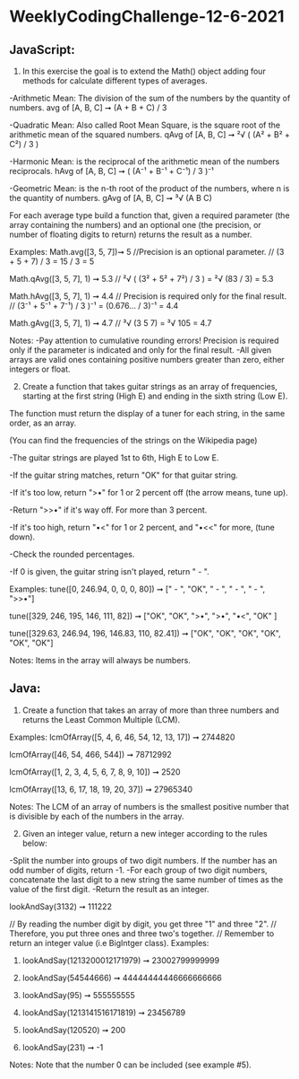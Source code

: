 # WeeklyCodingChallenge-12-6-2021

## JavaScript:
1) In this exercise the goal is to extend the Math() object adding four methods for calculate different types of averages.

-Arithmetic Mean: The division of the sum of the numbers by the quantity of numbers.
avg of [A, B, C] ➞ (A + B + C) / 3

-Quadratic Mean: Also called Root Mean Square, is the square root of the arithmetic mean of the squared numbers.
qAvg of [A, B, C] ➞ ²√ ( (A² + B² + C²) / 3 )

-Harmonic Mean: is the reciprocal of the arithmetic mean of the numbers reciprocals.
hAvg of [A, B, C] ➞ ( (A⁻¹ + B⁻¹ + C⁻¹) / 3 )⁻¹

-Geometric Mean: is the n-th root of the product of the numbers, where n is the quantity of numbers.
gAvg of [A, B, C] ➞ ³√ (A B C)

For each average type build a function that, given a required parameter (the array containing the numbers) and an optional one (the precision, or number of floating digits to return) returns the result as a number.

Examples:
Math.avg([3, 5, 7])➞ 5
//Precision is an optional parameter.
// (3 + 5 + 7) / 3 = 15 / 3 = 5

Math.qAvg([3, 5, 7], 1) ➞ 5.3
// ²√ ( (3² + 5² + 7²) / 3 ) = ²√ (83 / 3) = 5.3

Math.hAvg([3, 5, 7], 1) ➞ 4.4
// Precision is required only for the final result.
// (3⁻¹ + 5⁻¹ + 7⁻¹) / 3 )⁻¹ = (0.676... / 3)⁻¹ = 4.4

Math.gAvg([3, 5, 7], 1) ➞ 4.7
// ³√ (3 5 7) = ³√ 105 = 4.7

Notes:
-Pay attention to cumulative rounding errors! Precision is required only if the parameter is indicated and only for the final result.
-All given arrays are valid ones containing positive numbers greater than zero, either integers or float.



2) Create a function that takes guitar strings as an array of frequencies, starting at the first string (High E) and ending in the sixth string (Low E).

The function must return the display of a tuner for each string, in the same order, as an array.

(You can find the frequencies of the strings on the Wikipedia page)

-The guitar strings are played 1st to 6th, High E to Low E.

-If the guitar string matches, return "OK" for that guitar string.

-If it's too low, return ">•" for 1 or 2 percent off (the arrow means, tune up).

-Return ">>•" if it's way off. For more than 3 percent.

-If it's too high, return "•<" for 1 or 2 percent, and "•<<" for more, (tune down).

-Check the rounded percentages.

-If 0 is given, the guitar string isn't played, return " - ".

Examples:
tune([0, 246.94, 0, 0, 0, 80]) ➞ [" - ", "OK", " - ", " - ", " - ", ">>•"]

tune([329, 246, 195, 146, 111, 82]) ➞ ["OK", "OK", ">•", ">•", "•<", "OK" ]

tune([329.63, 246.94, 196, 146.83, 110, 82.41]) ➞ ["OK", "OK", "OK", "OK", "OK", "OK"]

Notes:
Items in the array will always be numbers.


## Java:
1) Create a function that takes an array of more than three numbers and returns the Least Common Multiple (LCM).

Examples:
lcmOfArray([5, 4, 6, 46, 54, 12, 13, 17]) ➞ 2744820

lcmOfArray([46, 54, 466, 544]) ➞ 78712992

lcmOfArray([1, 2, 3, 4, 5, 6, 7, 8, 9, 10]) ➞ 2520

lcmOfArray([13, 6, 17, 18, 19, 20, 37]) ➞ 27965340

Notes:
The LCM of an array of numbers is the smallest positive number that is divisible by each of the numbers in the array.

2) Given an integer value, return a new integer according to the rules below:

-Split the number into groups of two digit numbers. If the number has an odd number of digits, return -1.
-For each group of two digit numbers, concatenate the last digit to a new string the same number of times as the value of the first digit.
-Return the result as an integer.

lookAndSay(3132) ➞ 111222

// By reading the number digit by digit, you get three "1" and three "2".
// Therefore, you put three ones and three two's together.
// Remember to return an integer value (i.e BigIntger class).
Examples:
1) lookAndSay(1213200012171979) ➞ 23002799999999

2) lookAndSay(54544666) ➞ 44444444446666666666

3) lookAndSay(95) ➞ 555555555

4) lookAndSay(1213141516171819) ➞ 23456789

5) lookAndSay(120520) ➞ 200

6) lookAndSay(231) ➞ -1

Notes:
Note that the number 0 can be included (see example #5).
